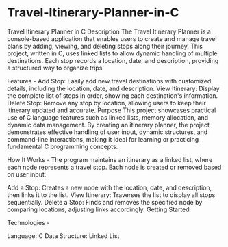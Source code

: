 # Travel-Itinerary-Planner-in-C
Travel Itinerary Planner in C
Description
The Travel Itinerary Planner is a console-based application that enables users to create and manage travel plans by adding, viewing, and deleting stops along their journey. This project, written in C, uses linked lists to allow dynamic handling of multiple destinations. Each stop records a location, date, and description, providing a structured way to organize trips.

Features -
Add Stop: Easily add new travel destinations with customized details, including the location, date, and description.
View Itinerary: Display the complete list of stops in order, showing each destination's information.
Delete Stop: Remove any stop by location, allowing users to keep their itinerary updated and accurate.
Purpose
This project showcases practical use of C language features such as linked lists, memory allocation, and dynamic data management. By creating an itinerary planner, the project demonstrates effective handling of user input, dynamic structures, and command-line interactions, making it ideal for learning or practicing fundamental C programming concepts.

How It Works -
The program maintains an itinerary as a linked list, where each node represents a travel stop. Each node is created or removed based on user input:

Add a Stop: Creates a new node with the location, date, and description, then links it to the list.
View Itinerary: Traverses the list to display all stops sequentially.
Delete a Stop: Finds and removes the specified node by comparing locations, adjusting links accordingly.
Getting Started

Technologies -

Language: C
Data Structure: Linked List
